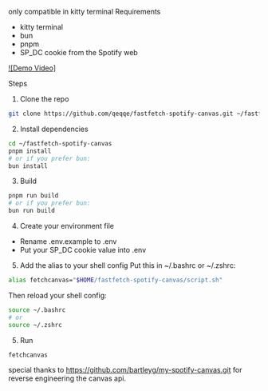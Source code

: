 only compatible in kitty terminal
Requirements

- kitty terminal
- bun
- pnpm
- SP_DC cookie from the Spotify web

[![Demo Video]](assets/demo.mp4)

Steps

1. Clone the repo

```sh
git clone https://github.com/qeqqe/fastfetch-spotify-canvas.git ~/fastfetch-spotify-canvas
```

2. Install dependencies

```sh
cd ~/fastfetch-spotify-canvas
pnpm install
# or if you prefer bun:
bun install
```

3. Build

```sh
pnpm run build
# or if you prefer bun:
bun run build
```

4. Create your environment file

- Rename .env.example to .env
- Put your SP_DC cookie value into .env

5. Add the alias to your shell config
   Put this in ~/.bashrc or ~/.zshrc:

```sh
alias fetchcanvas="$HOME/fastfetch-spotify-canvas/script.sh"
```

Then reload your shell config:

```sh
source ~/.bashrc
# or
source ~/.zshrc
```

5. Run

```sh
fetchcanvas
```

special thanks to https://github.com/bartleyg/my-spotify-canvas.git for reverse engineering the canvas api.
